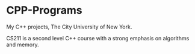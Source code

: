 # CPP-Programs
My C++ projects, The City University of New York.

CS211 is a second level C++ course with a strong emphasis on algorithms and memory.
